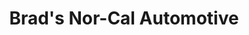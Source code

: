 ---
title: "Brad's Nor-Cal Automotive"
url: /eureka/brads-nor-cal-automotive/
shop: Autowerkstatt
---